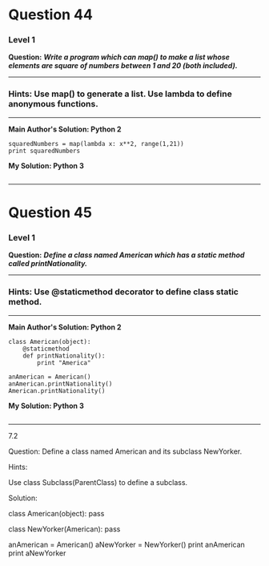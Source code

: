 # Question 44
### Level 1

**Question:**
***Write a program which can map() to make a list whose elements are square of numbers between 1 and 20 (both included).***

---------------

### Hints: Use map() to generate a list. Use lambda to define anonymous functions.
---------------

**Main Author's Solution: Python 2**
```
squaredNumbers = map(lambda x: x**2, range(1,21))
print squaredNumbers
```
**My Solution: Python 3**
```
```
----------------------------------------

# Question 45
### Level 1

**Question:**
***Define a class named American which has a static method called printNationality.***

---------------------
### Hints: Use @staticmethod decorator to define class static method.
---------------------
**Main Author's Solution: Python 2**
```
class American(object):
    @staticmethod
    def printNationality():
        print "America"

anAmerican = American()
anAmerican.printNationality()
American.printNationality()
```
**My Solution: Python 3**
```
```
----------------------------------------

7.2

Question:
Define a class named American and its subclass NewYorker. 

Hints:

Use class Subclass(ParentClass) to define a subclass.

Solution:

class American(object):
    pass

class NewYorker(American):
    pass

anAmerican = American()
aNewYorker = NewYorker()
print anAmerican
print aNewYorker


